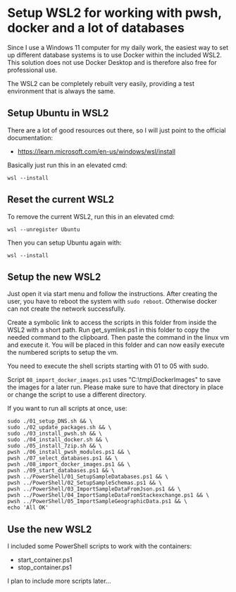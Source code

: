 # Setup WSL2 for working with pwsh, docker and a lot of databases

Since I use a Windows 11 computer for my daily work, the easiest way to set up different database systems is to use Docker within the included WSL2. This solution does not use Docker Desktop and is therefore also free for professional use.

The WSL2 can be completely rebuilt very easily, providing a test environment that is always the same.


## Setup Ubuntu in WSL2

There are a lot of good resources out there, so I will just point to the official documentation:
* https://learn.microsoft.com/en-us/windows/wsl/install

Basically just run this in an elevated cmd:
```
wsl --install
```


## Reset the current WSL2

To remove the current WSL2, run this in an elevated cmd:
```
wsl --unregister Ubuntu
```

Then you can setup Ubuntu again with:
```
wsl --install
```


## Setup the new WSL2

Just open it via start menu and follow the instructions. After creating the user, you have to reboot the system with `sudo reboot`. Otherwise docker can not create the network successfully.

Create a symbolic link to access the scripts in this folder from inside the WSL2 with a short path. Run get_symlink.ps1 in this folder to copy the needed command to the clipboard. Then paste the command in the linux vm and execute it. You will be placed in this folder and can now easily execute the numbered scripts to setup the vm. 

You need to execute the shell scripts starting with 01 to 05 with sudo.

Script `08_import_docker_images.ps1` uses "C:\tmp\DockerImages" to save the images for a later run. Please make sure to have that directory in place or change the script to use a different directory.

If you want to run all scripts at once, use:
```
sudo ./01_setup_DNS.sh && \
sudo ./02_update_packages.sh && \
sudo ./03_install_pwsh.sh && \
sudo ./04_install_docker.sh && \
sudo ./05_install_7zip.sh && \
pwsh ./06_install_pwsh_modules.ps1 && \
pwsh ./07_select_databases.ps1 && \
pwsh ./08_import_docker_images.ps1 && \
pwsh ./09_start_databases.ps1 && \
pwsh ../PowerShell/01_SetupSampleDatabases.ps1 && \
pwsh ../PowerShell/02_SetupSampleSchemas.ps1 && \
pwsh ../PowerShell/03_ImportSampleDataFromJson.ps1 && \
pwsh ../PowerShell/04_ImportSampleDataFromStackexchange.ps1 && \
pwsh ../PowerShell/05_ImportSampleGeographicData.ps1 && \
echo 'All OK'
```


## Use the new WSL2

I included some PowerShell scripts to work with the containers:
* start_container.ps1
* stop_container.ps1

I plan to include more scripts later...
